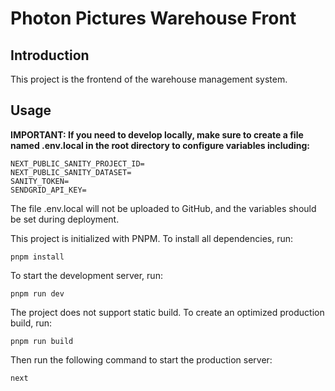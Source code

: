 # Photon Pictures Warehouse Front

## Introduction

This project is the frontend of the warehouse management system. 

## Usage

**IMPORTANT: If you need to develop locally, make sure to create a file named .env.local in the root directory to configure variables including:**

```shell
NEXT_PUBLIC_SANITY_PROJECT_ID=
NEXT_PUBLIC_SANITY_DATASET=
SANITY_TOKEN=
SENDGRID_API_KEY=
```

The file .env.local will not be uploaded to GitHub, and the variables should be set during deployment.

This project is initialized with PNPM. To install all dependencies, run:

```shell
pnpm install
```

To start the development server, run:

```shell
pnpm run dev
```

The project does not support static build. To create an optimized production build, run:

```shell
pnpm run build
```

Then run the following command to start the production server:

```shell
next
```
